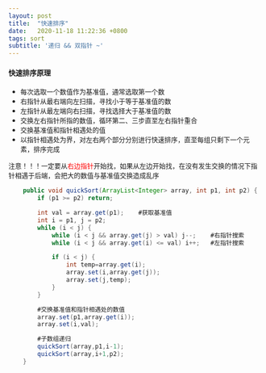 ```yaml
---
layout: post
title:  "快速排序"
date:   2020-11-18 11:22:36 +0800
tags: sort
subtitle: '递归 && 双指针 ~'
---
```


#### 快速排序原理

- <font size=2>每次选取一个数值作为基准值，通常选取第一个数</font>
- <font size=2>右指针从最右端向左扫描，寻找小于等于基准值的数</font>
- <font size=2>左指针从最左端向右扫描，寻找选择大于基准值的数</font>
- <font size=2>交换左右指针所指的数值，循环第二、三步直至左右指针重合</font>
- <font size=2>交换基准值和指针相遇处的值</font>
- <font size=2>以指针相遇处为界，对左右两个部分分别进行快速排序，直至每组只剩下一个元素，排序完成</font>
  
  

<font size=2>注意！！！一定要从<font color=red>右边指针</font>开始找，如果从左边开始找，在没有发生交换的情况下指针相遇于后端，会把大的数值与基准值交换造成乱序</font>

```java
    public void quickSort(ArrayList<Integer> array, int p1, int p2) {
        if (p1 >= p2) return;

        int val = array.get(p1);    #获取基准值
        int i = p1, j = p2;
        while (i < j) {
            while (i < j && array.get(j) > val) j--;    #右指针搜索
            while (i < j && array.get(i) <= val) i++;   #左指针搜索

            if (i < j) {
                int temp=array.get(i);
                array.set(i,array.get(j));
                array.set(j,temp);
            }
        }

        #交换基准值和指针相遇处的数值
        array.set(p1,array.get(i));
        array.set(i,val);

        #子数组递归
        quickSort(array,p1,i-1);
        quickSort(array,i+1,p2);
    }
```